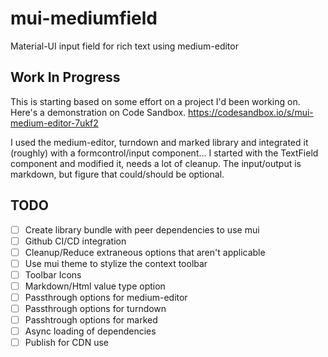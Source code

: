 # mui-mediumfield
Material-UI input field for rich text using medium-editor

## Work In Progress

This is starting based on some effort on a project I'd been working on. Here's a demonstration on Code Sandbox.
https://codesandbox.io/s/mui-medium-editor-7ukf2

I used the medium-editor, turndown and marked library and integrated it (roughly) with a formcontrol/input component... I started with the TextField component and modified it, needs a lot of cleanup.  The input/output is markdown, but figure that could/should be optional.

## TODO

- [ ] Create library bundle with peer dependencies to use mui
- [ ] Github CI/CD integration
- [ ] Cleanup/Reduce extraneous options that aren't applicable
- [ ] Use mui theme to stylize the context toolbar
- [ ] Toolbar Icons
- [ ] Markdown/Html value type option
- [ ] Passthrough options for medium-editor
- [ ] Passthrough options for turndown
- [ ] Passhtrough options for marked
- [ ] Async loading of dependencies
- [ ] Publish for CDN use
